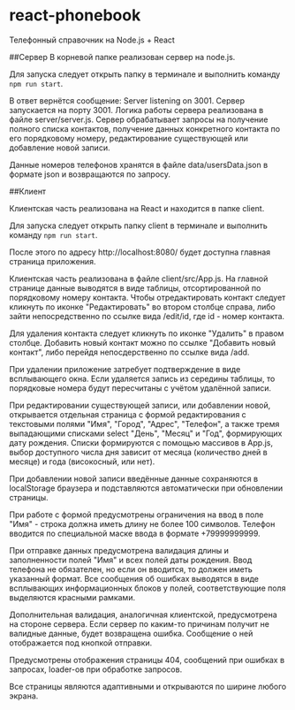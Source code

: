 # react-phonebook
Телефонный справочник на Node.js + React

##Сервер
В корневой папке реализован сервер на node.js.

Для запуска следует открыть папку в терминале и выполнить команду `npm run start`.

В ответ вернётся сообщение: Server listening on 3001. Сервер запускается на порту 3001.
Логика работы сервера реализована в файле server/server.js. Сервер обрабатывает запросы на получение полного списка контактов, получение данных конкретного контакта по его порядковому номеру, редактирование существующей или добавление новой записи.

Данные номеров телефонов хранятся в файле data/usersData.json в формате json и возвращаются по запросу.

##Клиент

Клиентская часть реализована на React и находится в папке client.

Для запуска следует открыть папку client в терминале и выполнить команду `npm run start`.

После этого по адресу http://localhost:8080/ будет доступна главная страница приложения.

Клиентская часть реализована в файле client/src/App.js. На главной странице данные выводятся в виде таблицы, отсортированной по порядковому номеру контакта. Чтобы отредактировать контакт следует кликнуть по иконке "Редактировать" во втором столбце справа, либо зайти непосредственно по ссылке вида /edit/id, где id - номер контакта.

Для удаления контакта следует кликнуть по иконке "Удалить" в правом столбце. Добавить новый контакт можно по ссылке "Добавить новый контакт", либо перейдя непосдерственно по ссылке вида /add.

При удалении приложение затребует подтверждение в виде всплывающего окна. Если удаляется запись из середины таблицы, то порядковые номера будут пересчитаны с учётом удалённой записи.

При редактировании существующей записи, или добавлении новой, открывается отдельная страница с формой редактирования с текстовыми полями "Имя", "Город", "Адрес", "Телефон", а также тремя выпадающими списками select "День", "Месяц" и "Год", формирующих дату рождения. Списки формируются с помощью массивов в App.js, выбор доступного числа дня зависит от месяца (количество дней в месяце) и года (високосный, или нет).

При добавлении новой записи введённые данные сохраняются в localStorage браузера и подставляются автоматически при обновлении страницы.

При работе с формой предусмотрены ограничения на ввод в поле "Имя" - строка должна иметь длину не более 100 символов. Телефон вводится по специальной маске ввода в формате +79999999999.

При отправке данных предусмотрена валидация длины и заполненности полей "Имя" и всех полей даты рождения. Ввод телефона не обязателен, но если он вводится, то должен иметь указанный формат. Все сообщения об ошибках выводятся в виде всплывающих информационных блоков у полей, соответствующие поля выделяются красными рамками.

Дополнительная валидация, аналогичная клиентской, предусмотрена на стороне сервера. Если сервер по каким-то причинам получит не валидные данные, будет возвращена ошибка. Сообщение о ней отображается под кнопкой отправки.

Предусмотрены отображения страницы 404, сообщений при ошибках в запросах, loader-ов при обработке запросов.

Все страницы являются адаптивными и открываются по ширине любого экрана. 
